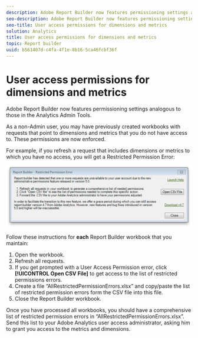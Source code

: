 ```yaml
---
description: Adobe Report Builder now features permissioning settings analogous to those in the Analytics Admin Tools.
seo-description: Adobe Report Builder now features permissioning settings analogous to those in the Analytics Admin Tools.
seo-title: User access permissions for dimensions and metrics
solution: Analytics
title: User access permissions for dimensions and metrics
topic: Report builder
uuid: b561407d-c4fa-4f1e-8b16-5ca46fcbf36f
---
```


# User access permissions for dimensions and metrics

Adobe Report Builder now features permissioning settings analogous to those in the Analytics Admin Tools.

As a non-Admin user, you may have previously created workbooks with requests that point to dimensions and metrics that you do not have access to. These permissions are now enforced.

For example, if you refresh a request that includes dimensions or metrics to which you have no access, you will get a Restricted Permission Error:

![](assets/arb_restrc_perm.jpeg)

Follow these instructions for **each** Report Builder workbook that you maintain:

1. Open the workbook. 
1. Refresh all requests. 
1. If you get prompted with a User Access Permission error, click **[!UICONTROL Open CSV File]** to get access to the list of restricted permissions errors. 
1. Create a file “AllRestrictedPermissionErrors.xlsx” and copy/paste the list of restricted permission errors form the CSV file into this file. 
1. Close the Report Builder workbook.

Once you have processed all workbooks, you should have a comprehensive list of restricted permission errors in “AllRestrictedPermissionErrors.xlsx”. Send this list to your Adobe Analytics user access administrator, asking him to grant you access to the metrics and dimensions. 
